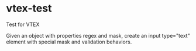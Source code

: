 # vtex-test
Test for VTEX

Given an object with properties regex and mask, create an input type="text" element with special mask and validation behaviors.
